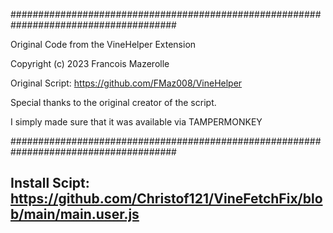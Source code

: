 ######################################################################################

Original Code from the VineHelper Extension

Copyright (c) 2023 Francois Mazerolle

Original Script: https://github.com/FMaz008/VineHelper

Special thanks to the original creator of the script.

I simply made sure that it was available via TAMPERMONKEY

######################################################################################

## Install Scipt: https://github.com/Christof121/VineFetchFix/blob/main/main.user.js
